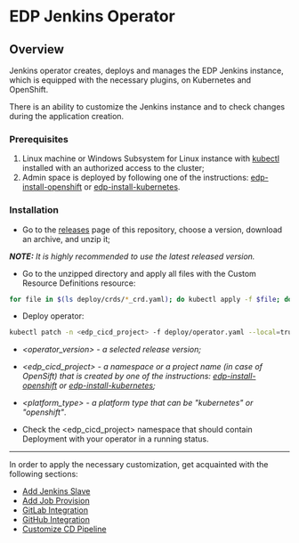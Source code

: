 # EDP Jenkins Operator

## Overview

Jenkins operator creates, deploys and manages the EDP Jenkins instance, which is equipped with the necessary plugins, on Kubernetes and OpenShift.  

There is an ability to customize the Jenkins instance and to check changes during the application creation.

### Prerequisites
1. Linux machine or Windows Subsystem for Linux instance with [kubectl](https://kubernetes.io/docs/tasks/tools/install-kubectl/) installed with an authorized access to the cluster;
2. Admin space is deployed by following one of the instructions: [edp-install-openshift](https://github.com/epmd-edp/edp-install/blob/master/documentation/openshift_install.md#admin-space) or [edp-install-kubernetes](https://github.com/epmd-edp/edp-install/blob/master/documentation/kubernetes_install.md#admin-space).

### Installation
* Go to the [releases](https://github.com/epmd-edp/jenkins-operator/releases) page of this repository, choose a version, download an archive, and unzip it;

_**NOTE:** It is highly recommended to use the latest released version._

* Go to the unzipped directory and apply all files with the Custom Resource Definitions resource:
```bash
for file in $(ls deploy/crds/*_crd.yaml); do kubectl apply -f $file; done
```

* Deploy operator:
```bash
kubectl patch -n <edp_cicd_project> -f deploy/operator.yaml --local=true --patch='{"spec":{"template":{"spec":{"containers":[{"image":"epamedp/jenkins-operator:<operator_version>", "name":"jenkins-operator-v2", "env": [{"name":"WATCH_NAMESPACE", "value":"<edp_cicd_project>"}, {"name":"PLATFORM_TYPE","value":"<platform>"}]}]}}}}' -o yaml | kubectl -n <edp_cicd_project> apply -f -
```

- _<operator_version> - a selected release version;_

- _<edp_cicd_project> - a namespace or a project name (in case of OpenSift) that is created by one of the instructions: [edp-install-openshift](https://github.com/epmd-edp/edp-install/blob/master/documentation/openshift_install.md#install-edp) or [edp-install-kubernetes](https://github.com/epmd-edp/edp-install/blob/master/documentation/kubernetes_install.md#install-edp);_

- _<platform_type> - a platform type that can be "kubernetes" or "openshift"_.

* Check the <edp_cicd_project> namespace that should contain Deployment with your operator in a running status.

---

In order to apply the necessary customization, get acquainted with the following sections:

* [Add Jenkins Slave](documentation/add-jenkins-slave.md) 
* [Add Job Provision](documentation/add-job-provision.md)
* [GitLab Integration](documentation/gitlab-integration.md)
* [GitHub Integration](documentation/github-integration.md)
* [Customize CD Pipeline](documentation/customize-deploy-pipeline.md) 
